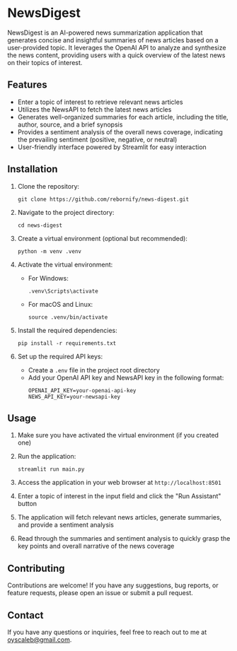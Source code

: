 # NewsDigest

NewsDigest is an AI-powered news summarization application that generates concise and insightful summaries of news articles based on a user-provided topic. It leverages the OpenAI API to analyze and synthesize the news content, providing users with a quick overview of the latest news on their topics of interest.

## Features

- Enter a topic of interest to retrieve relevant news articles
- Utilizes the NewsAPI to fetch the latest news articles
- Generates well-organized summaries for each article, including the title, author, source, and a brief synopsis
- Provides a sentiment analysis of the overall news coverage, indicating the prevailing sentiment (positive, negative, or neutral)
- User-friendly interface powered by Streamlit for easy interaction

## Installation

1. Clone the repository:
   ```
   git clone https://github.com/rebornify/news-digest.git
   ```

2. Navigate to the project directory:
   ```
   cd news-digest
   ```

3. Create a virtual environment (optional but recommended):
   ```
   python -m venv .venv
   ```

4. Activate the virtual environment:
   - For Windows:
     ```
     .venv\Scripts\activate
     ```
   - For macOS and Linux:
     ```
     source .venv/bin/activate
     ```

5. Install the required dependencies:
   ```
   pip install -r requirements.txt
   ```

6. Set up the required API keys:
   - Create a `.env` file in the project root directory
   - Add your OpenAI API key and NewsAPI key in the following format:
     ```
     OPENAI_API_KEY=your-openai-api-key
     NEWS_API_KEY=your-newsapi-key
     ```

## Usage

1. Make sure you have activated the virtual environment (if you created one)

2. Run the application:
   ```
   streamlit run main.py
   ```

3. Access the application in your web browser at `http://localhost:8501`

4. Enter a topic of interest in the input field and click the "Run Assistant" button

5. The application will fetch relevant news articles, generate summaries, and provide a sentiment analysis

6. Read through the summaries and sentiment analysis to quickly grasp the key points and overall narrative of the news coverage

## Contributing

Contributions are welcome! If you have any suggestions, bug reports, or feature requests, please open an issue or submit a pull request.

## Contact

If you have any questions or inquiries, feel free to reach out to me at [oyscaleb@gmail.com](mailto:oyscaleb@gmail.com).